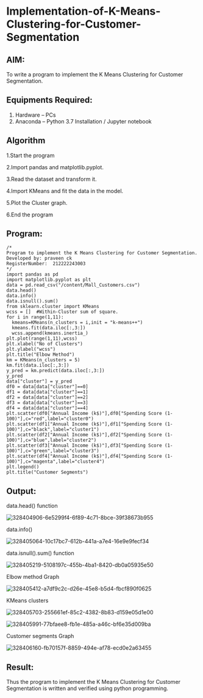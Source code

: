 # Implementation-of-K-Means-Clustering-for-Customer-Segmentation

## AIM:
To write a program to implement the K Means Clustering for Customer Segmentation.

## Equipments Required:
1. Hardware – PCs
2. Anaconda – Python 3.7 Installation / Jupyter notebook

## Algorithm
1.Start the program

2.Import pandas and matplotlib.pyplot.

3.Read the dataset and transform it.

4.Import KMeans and fit the data in the model.

5.Plot the Cluster graph.

6.End the program

## Program:
```
/*
Program to implement the K Means Clustering for Customer Segmentation.
Developed by: praveen ck
RegisterNumber:  212222243003
*/
import pandas as pd
import matplotlib.pyplot as plt
data = pd.read_csv("/content/Mall_Customers.csv")
data.head()
data.info()
data.isnull().sum()
from sklearn.cluster import KMeans
wcss = []  #Within-Cluster sum of square.
for i in range(1,11):
  kmeans=KMeans(n_clusters = i,init = "k-means++")
  kmeans.fit(data.iloc[:,3:])
  wcss.append(kmeans.inertia_)
plt.plot(range(1,11),wcss)
plt.xlabel("No of Clusters")
plt.ylabel("wcss")
plt.title("Elbow Method")
km = KMeans(n_clusters = 5)
km.fit(data.iloc[:,3:])
y_pred = km.predict(data.iloc[:,3:])
y_pred
data["cluster"] = y_pred
df0 = data[data["cluster"]==0]
df1 = data[data["cluster"]==1]
df2 = data[data["cluster"]==2]
df3 = data[data["cluster"]==3]
df4 = data[data["cluster"]==4]
plt.scatter(df0["Annual Income (k$)"],df0["Spending Score (1-100)"],c="red",label="cluster0")
plt.scatter(df1["Annual Income (k$)"],df1["Spending Score (1-100)"],c="black",label="cluster1")
plt.scatter(df2["Annual Income (k$)"],df2["Spending Score (1-100)"],c="blue",label="cluster2")
plt.scatter(df3["Annual Income (k$)"],df3["Spending Score (1-100)"],c="green",label="cluster3")
plt.scatter(df4["Annual Income (k$)"],df4["Spending Score (1-100)"],c="magenta",label="cluster4")
plt.legend()
plt.title("Customer Segments")

```

## Output:

data.head() function

![328404906-6e5299f4-6f89-4c71-8bce-39f38673b955](https://github.com/23014226/Implementation-of-K-Means-Clustering-for-Customer-Segmentation/assets/160568974/95b0a790-f03e-4241-9db8-4f5fc54c57c0)

data.info()

![328405064-10c17bc7-612b-441a-a7e4-16e9e9fecf34](https://github.com/23014226/Implementation-of-K-Means-Clustering-for-Customer-Segmentation/assets/160568974/bcb9ceae-3f0d-429b-98d0-87f634225706)

data.isnull().sum() function

![328405219-5108197c-455b-4ba1-8420-db0a05935e50](https://github.com/23014226/Implementation-of-K-Means-Clustering-for-Customer-Segmentation/assets/160568974/1fc10cad-4c97-4006-9d0c-32cd4efc63fb)

Elbow method Graph

![328405412-a7df9c2c-d26e-45e8-b5d4-fbcf890f0625](https://github.com/23014226/Implementation-of-K-Means-Clustering-for-Customer-Segmentation/assets/160568974/6a39edf1-0eaf-4527-b190-37492031da88)

KMeans clusters

![328405703-255661ef-85c2-4382-8b83-d159e05d1e00](https://github.com/23014226/Implementation-of-K-Means-Clustering-for-Customer-Segmentation/assets/160568974/4123ea41-c73d-44de-adbc-259ff2bce2aa)

![328405991-77bfaee8-fb1e-485a-a46c-bf6e35d009ba](https://github.com/23014226/Implementation-of-K-Means-Clustering-for-Customer-Segmentation/assets/160568974/241300e9-19ed-43ca-87d4-9dc247eeb72f)

Customer segments Graph

![328406160-fb70157f-8859-494e-af78-ecd0e2a63455](https://github.com/23014226/Implementation-of-K-Means-Clustering-for-Customer-Segmentation/assets/160568974/7fc8ad9d-f40d-457a-a20b-a53b3455ea76)

## Result:
Thus the program to implement the K Means Clustering for Customer Segmentation is written and verified using python programming.
